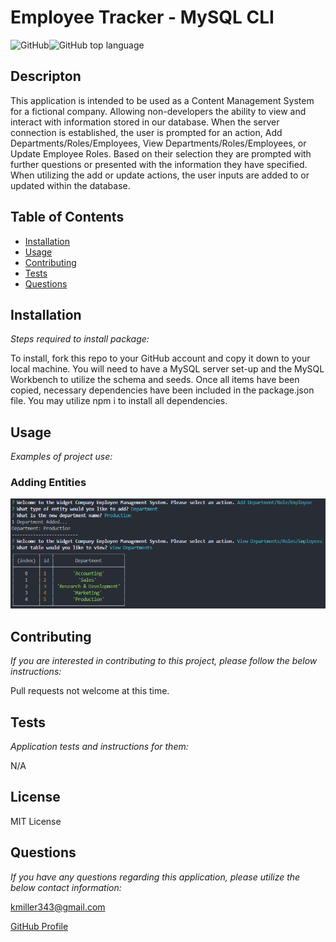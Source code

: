  # Employee Tracker - MySQL CLI

  ![GitHub](https://img.shields.io/github/license/k1te-m/Employee-Tracker)![GitHub top language](https://img.shields.io/github/languages/top/k1te-m/Employee-Tracker)

  ## Descripton
  This application is intended to be used as a Content Management System for a fictional company. Allowing non-developers the ability to view and interact with information stored in our database. When the server connection is established, the user is prompted for an action, Add Departments/Roles/Employees, View Departments/Roles/Employees, or Update Employee Roles. Based on their selection they are prompted with further questions or presented with the information they have specified. When utilizing the add or update actions, the user inputs are added to or updated within the database. 

  ## Table of Contents
  * [Installation](#installation)
  * [Usage](#usage)
  * [Contributing](#contributing)
  * [Tests](#tests)
  * [Questions](#questions)

  ## Installation 
    
  *Steps required to install package:* 
    
  To install, fork this repo to your GitHub account and copy it down to your local machine. You will need to have a MySQL server set-up and the MySQL Workbench to utilize the schema and seeds. Once all items have been copied, necessary dependencies have been included in the package.json file. You may utilize npm i to install all dependencies. 

  ## Usage

  *Examples of project use:*

  ### Adding Entities
  ![addDepartment](./assets/addDepartment.PNG)
  

  ## Contributing

  *If you are interested in contributing to this project, please follow the below instructions:*

  Pull requests not welcome at this time.

  ## Tests

  *Application tests and instructions for them:*

  N/A

  ## License

  MIT License
  

  ## Questions

  *If you have any questions regarding this application, please utilize the below contact information:*

  [kmiller343@gmail.com](mailto:kmiller343@gmail.com)
  
  [GitHub Profile](https://www.github.com/k1te-m)
  
